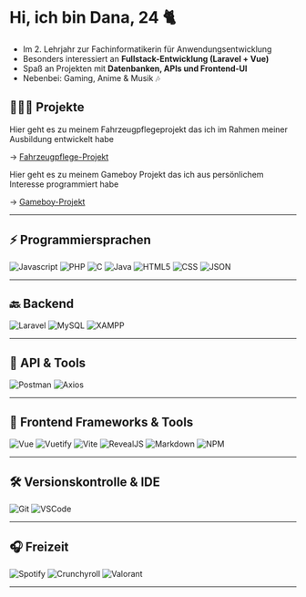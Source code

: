 # Hi, ich bin Dana, 24 🐈

- Im 2. Lehrjahr zur Fachinformatikerin für Anwendungsentwicklung  
- Besonders interessiert an **Fullstack-Entwicklung (Laravel + Vue)**  
- Spaß an Projekten mit **Datenbanken, APIs und Frontend-UI**  
- Nebenbei: Gaming, Anime & Musik 🎶

## 👩🏻‍💻 Projekte

Hier geht es zu meinem Fahrzeugpflegeprojekt das ich im Rahmen meiner Ausbildung entwickelt habe

→ [Fahrzeugpflege-Projekt](https://github.com/danaguensche/fahrzeugpflege)

Hier geht es zu meinem Gameboy Projekt das ich aus persönlichem Interesse programmiert habe

→ [Gameboy-Projekt](https://github.com/danaguensche/tamagochi)  


---

## ⚡ Programmiersprachen

![Javascript](https://img.shields.io/badge/JavaScript-323330?style=for-the-badge&logo=javascript&logoColor=F7DF1E)
![PHP](https://img.shields.io/badge/PHP-777BB4?style=for-the-badge&logo=php&logoColor=white)
![C](https://img.shields.io/badge/C-00599C?style=for-the-badge&logo=c&logoColor=white)
![Java](https://img.shields.io/badge/Java-ED8B00?style=for-the-badge&logo=openjdk&logoColor=white)
![HTML5](https://img.shields.io/badge/HTML5-E34F26?style=for-the-badge&logo=html5&logoColor=white)
![CSS](https://img.shields.io/badge/CSS3-1572B6?style=for-the-badge&logo=css3&logoColor=white)
![JSON](https://img.shields.io/badge/json-5E5C5C?style=for-the-badge&logo=json&logoColor=white)

---

## 🔙 Backend  

![Laravel](https://img.shields.io/badge/Laravel-FF2D20?style=for-the-badge&logo=laravel&logoColor=white)
![MySQL](https://img.shields.io/badge/MySQL-005C84?style=for-the-badge&logo=mysql&logoColor=white)
![XAMPP](https://img.shields.io/badge/Xampp-F37623?style=for-the-badge&logo=xampp&logoColor=white)

---

## 🔗 API & Tools  

![Postman](https://img.shields.io/badge/Postman-FF6C37?style=for-the-badge&logo=Postman&logoColor=white)
![Axios](https://img.shields.io/badge/axios-671ddf?&style=for-the-badge&logo=axios&logoColor=white)

---

## 🎨 Frontend Frameworks & Tools  

![Vue](https://img.shields.io/badge/Vue%20js-35495E?style=for-the-badge&logo=vuedotjs&logoColor=4FC08D)
![Vuetify](https://img.shields.io/badge/Vuetify-1867C0?style=for-the-badge&logo=vuetify&logoColor=white)
![Vite](https://img.shields.io/badge/Vite-B73BFE?style=for-the-badge&logo=vite&logoColor=FFD62E)
![RevealJS](https://img.shields.io/badge/reveal%20js-F2E142?style=for-the-badge&logo=reveal.js&logoColor=000)
![Markdown](https://img.shields.io/badge/Markdown-000000?style=for-the-badge&logo=markdown&logoColor=white)
![NPM](https://img.shields.io/badge/npm-CB3837?style=for-the-badge&logo=npm&logoColor=white)

---

## 🛠️ Versionskontrolle & IDE  

![Git](https://img.shields.io/badge/GIT-E44C30?style=for-the-badge&logo=git&logoColor=white)
![VSCode](https://img.shields.io/badge/Visual_Studio_Code-0078D4?style=for-the-badge&logo=visual%20studio%20code&logoColor=white)

---

## 🎧 Freizeit  

![Spotify](https://img.shields.io/badge/Spotify-1ED760?&style=for-the-badge&logo=spotify&logoColor=white)
![Crunchyroll](https://img.shields.io/badge/Crunchyroll-F47521?style=for-the-badge&logo=crunchyroll&logoColor=white)
![Valorant](https://img.shields.io/badge/Valorant-fa4454?style=for-the-badge&logo=valorant&logoColor=white)

---

